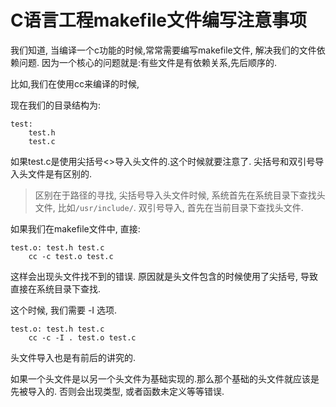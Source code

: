 C语言工程makefile文件编写注意事项
==================================

我们知道, 当编译一个c功能的时候,常常需要编写makefile文件, 解决我们的文件依赖问题.
因为一个核心的问题就是:有些文件是有依赖关系,先后顺序的.

比如,我们在使用cc来编译的时候, 

现在我们的目录结构为:

```
test:
    test.h
    test.c
```

如果test.c是使用尖括号<>导入头文件的.这个时候就要注意了. 尖括号和双引号导入头文件是有区别的.

> 区别在于路径的寻找, 尖括号导入头文件时候, 系统首先在系统目录下查找头文件, 比如`/usr/include/`.
> 双引号导入, 首先在当前目录下查找头文件.

如果我们在makefile文件中, 直接:

```
test.o: test.h test.c
    cc -c test.o test.c
```

这样会出现头文件找不到的错误. 原因就是头文件包含的时候使用了尖括号, 导致直接在系统目录下查找.


这个时候, 我们需要 -I 选项.

```
test.o: test.h test.c
    cc -c -I . test.o test.c
```

头文件导入也是有前后的讲究的.

如果一个头文件是以另一个头文件为基础实现的.那么那个基础的头文件就应该是先被导入的. 否则会出现类型,
或者函数未定义等等错误.
